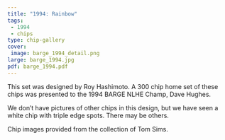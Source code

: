 ```yaml
---
title: "1994: Rainbow"
tags:
 - 1994
 - chips
type: chip-gallery
cover:
 image: barge_1994_detail.png
large: barge_1994.jpg
pdf: barge_1994.pdf
---
```


This set was designed by Roy Hashimoto. A 300 chip home set of these chips was presented to the 1994 BARGE NLHE Champ, Dave Hughes.

We don&#8217;t have pictures of other chips in this design, but we have seen a white chip with triple edge spots. There may be others.

Chip images provided from the collection of Tom Sims.
